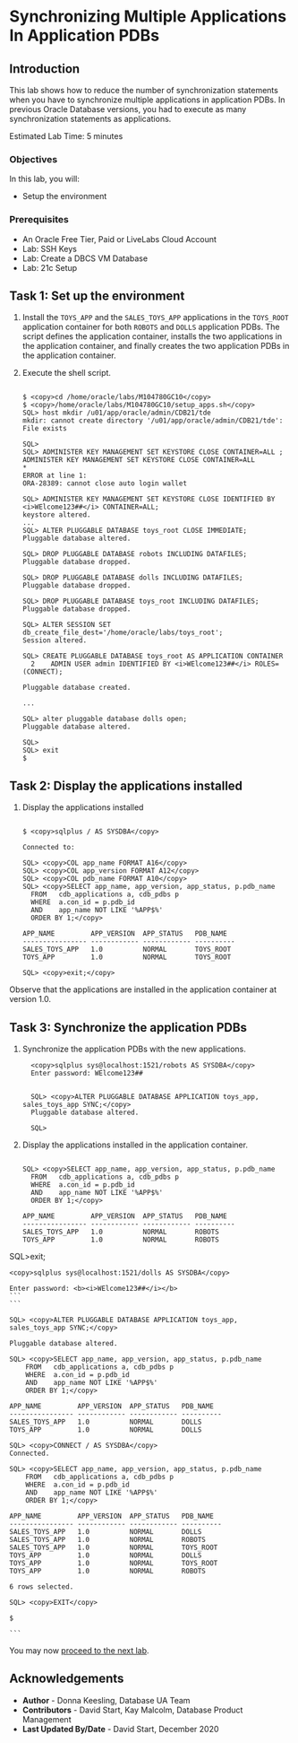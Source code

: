 # Synchronizing Multiple Applications In Application PDBs

## Introduction

This lab shows how to reduce the number of synchronization statements when you have to synchronize multiple applications in application PDBs. In previous Oracle Database versions, you had to execute as many synchronization statements as applications.

Estimated Lab Time: 5 minutes

### Objectives

In this lab, you will:
* Setup the environment

### Prerequisites

* An Oracle Free Tier, Paid or LiveLabs Cloud Account
* Lab: SSH Keys
* Lab: Create a DBCS VM Database
* Lab: 21c Setup


## Task 1: Set up the environment

1. Install the `TOYS_APP` and the `SALES_TOYS_APP` applications in the `TOYS_ROOT` application container for both `ROBOTS` and `DOLLS` application PDBs. The script defines the application container, installs the two applications in the application container, and finally creates the two application PDBs in the application container.

2. Execute the shell script.

    ```

    $ <copy>cd /home/oracle/labs/M104780GC10</copy>
    $ <copy>/home/oracle/labs/M104780GC10/setup_apps.sh</copy>
    SQL> host mkdir /u01/app/oracle/admin/CDB21/tde
    mkdir: cannot create directory '/u01/app/oracle/admin/CDB21/tde': File exists

    SQL>
    SQL> ADMINISTER KEY MANAGEMENT SET KEYSTORE CLOSE CONTAINER=ALL ;
    ADMINISTER KEY MANAGEMENT SET KEYSTORE CLOSE CONTAINER=ALL
    *
    ERROR at line 1:
    ORA-28389: cannot close auto login wallet

    SQL> ADMINISTER KEY MANAGEMENT SET KEYSTORE CLOSE IDENTIFIED BY <i>WElcome123##</i> CONTAINER=ALL;
    keystore altered.
    ...
    SQL> ALTER PLUGGABLE DATABASE toys_root CLOSE IMMEDIATE;
    Pluggable database altered.

    SQL> DROP PLUGGABLE DATABASE robots INCLUDING DATAFILES;
    Pluggable database dropped.

    SQL> DROP PLUGGABLE DATABASE dolls INCLUDING DATAFILES;
    Pluggable database dropped.

    SQL> DROP PLUGGABLE DATABASE toys_root INCLUDING DATAFILES;
    Pluggable database dropped.

    SQL> ALTER SESSION SET db_create_file_dest='/home/oracle/labs/toys_root';
    Session altered.

    SQL> CREATE PLUGGABLE DATABASE toys_root AS APPLICATION CONTAINER
      2    ADMIN USER admin IDENTIFIED BY <i>WElcome123##</i> ROLES=(CONNECT);

    Pluggable database created.

    ...

    SQL> alter pluggable database dolls open;
    Pluggable database altered.

    SQL>
    SQL> exit
    $

    ```

## Task 2: Display the applications installed

1. Display the applications installed

	  ```

	$ <copy>sqlplus / AS SYSDBA</copy>

	Connected to:

	SQL> <copy>COL app_name FORMAT A16</copy>
	SQL> <copy>COL app_version FORMAT A12</copy>
	SQL> <copy>COL pdb_name FORMAT A10</copy>
	SQL> <copy>SELECT app_name, app_version, app_status, p.pdb_name
		FROM   cdb_applications a, cdb_pdbs p
		WHERE  a.con_id = p.pdb_id
		AND    app_name NOT LIKE '%APP$%'
		ORDER BY 1;</copy>

	APP_NAME         APP_VERSION  APP_STATUS   PDB_NAME
	---------------- ------------ ------------ ----------
	SALES_TOYS_APP   1.0          NORMAL       TOYS_ROOT
	TOYS_APP         1.0          NORMAL       TOYS_ROOT

	SQL> <copy>exit;</copy>

	  ```

  Observe that the applications are installed in the application container at version 1.0.

## Task 3: Synchronize the application PDBs

1. Synchronize the application PDBs with the new applications.

    ```
	  <copy>sqlplus sys@localhost:1521/robots AS SYSDBA</copy>
	  Enter password: WElcome123##
    ```
    ```

	  SQL> <copy>ALTER PLUGGABLE DATABASE APPLICATION toys_app, sales_toys_app SYNC;</copy>
	  Pluggable database altered.

	  SQL>

  	```

2. Display the applications installed in the application container.


	  ```

	  SQL> <copy>SELECT app_name, app_version, app_status, p.pdb_name
		FROM   cdb_applications a, cdb_pdbs p
		WHERE  a.con_id = p.pdb_id
		AND    app_name NOT LIKE '%APP$%'
		ORDER BY 1;</copy>

	APP_NAME         APP_VERSION  APP_STATUS   PDB_NAME
	---------------- ------------ ------------ ----------
	SALES_TOYS_APP   1.0          NORMAL       ROBOTS
	TOYS_APP         1.0          NORMAL       ROBOTS

  SQL><copy>exit;</copy>
    ```
    ```

	<copy>sqlplus sys@localhost:1521/dolls AS SYSDBA</copy>

	Enter password: <b><i>WElcome123##</i></b>
    ```
    ```

	SQL> <copy>ALTER PLUGGABLE DATABASE APPLICATION toys_app, sales_toys_app SYNC;</copy>

	Pluggable database altered.

	SQL> <copy>SELECT app_name, app_version, app_status, p.pdb_name
		FROM   cdb_applications a, cdb_pdbs p
		WHERE  a.con_id = p.pdb_id
		AND    app_name NOT LIKE '%APP$%'
		ORDER BY 1;</copy>

	APP_NAME         APP_VERSION  APP_STATUS   PDB_NAME
	---------------- ------------ ------------ ----------
	SALES_TOYS_APP   1.0          NORMAL       DOLLS
	TOYS_APP         1.0          NORMAL       DOLLS

	SQL> <copy>CONNECT / AS SYSDBA</copy>
	Connected.

	SQL> <copy>SELECT app_name, app_version, app_status, p.pdb_name
		FROM   cdb_applications a, cdb_pdbs p
		WHERE  a.con_id = p.pdb_id
		AND    app_name NOT LIKE '%APP$%'
		ORDER BY 1;</copy>  

	APP_NAME         APP_VERSION  APP_STATUS   PDB_NAME
	---------------- ------------ ------------ ----------
	SALES_TOYS_APP   1.0          NORMAL       DOLLS
	SALES_TOYS_APP   1.0          NORMAL       ROBOTS
	SALES_TOYS_APP   1.0          NORMAL       TOYS_ROOT
	TOYS_APP         1.0          NORMAL       DOLLS
	TOYS_APP         1.0          NORMAL       TOYS_ROOT
	TOYS_APP         1.0          NORMAL       ROBOTS

	6 rows selected.

	SQL> <copy>EXIT</copy>

	$

    ```

You may now [proceed to the next lab](#next).

## Acknowledgements
* **Author** - Donna Keesling, Database UA Team
* **Contributors** -  David Start, Kay Malcolm, Database Product Management
* **Last Updated By/Date** -  David Start, December 2020

